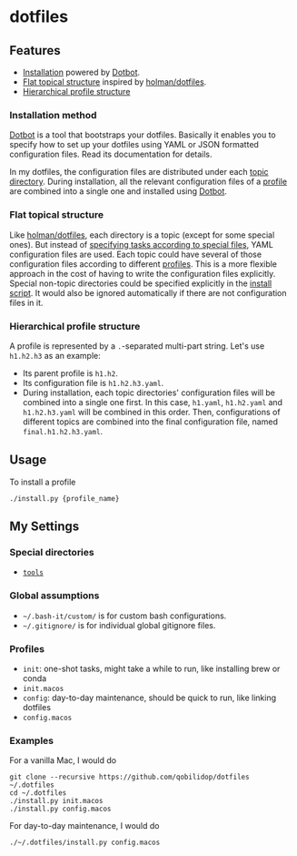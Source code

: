 # dotfiles

## Features

- [Installation](#installation-method) powered by [Dotbot]. 
- [Flat topical structure](#flat-topical-structure) inspired by [holman/dotfiles].
- [Hierarchical profile structure](#hierarchical-profile-structure)

[Dotbot]: https://github.com/anishathalye/dotbot
[holman/dotfiles]: https://github.com/holman/dotfiles

### Installation method

[Dotbot] is a tool that bootstraps your dotfiles. Basically it enables you to specify how to set up your dotfiles using YAML or JSON formatted configuration files. Read its documentation for details.

In my dotfiles, the configuration files are distributed under each [topic directory](#flat-topical-structure). During installation, all the relevant configuration files of a [profile](#hierarchical-profile-structure) are combined into a single one and installed using [Dotbot].

### Flat topical structure

Like [holman/dotfiles](https://github.com/holman/dotfiles), each directory is a topic (except for some special ones). But instead of [specifying tasks according to special files](https://github.com/holman/dotfiles#components), YAML configuration files are used. Each topic could have several of those configuration files according to different [profiles](#hierarchical-profile-structure). This is a more flexible approach in the cost of having to write the configuration files explicitly. Special non-topic directories could be specified explicitly in the [install script](install.py). It would also be ignored automatically if there are not configuration files in it.

### Hierarchical profile structure

A profile is represented by a `.`-separated multi-part string. Let's use `h1.h2.h3` as an example:

- Its parent profile is `h1.h2`.
- Its configuration file is `h1.h2.h3.yaml`.
- During installation, each topic directories' configuration files will be combined into a single one first. In this case, `h1.yaml`, `h1.h2.yaml` and `h1.h2.h3.yaml` will be combined in this order. Then, configurations of different topics are combined into the final configuration file, named `final.h1.h2.h3.yaml`.

## Usage

To install a profile

```
./install.py {profile_name}
```

## My Settings

### Special directories

- [`tools`](tools)

### Global assumptions

- `~/.bash-it/custom/` is for custom bash configurations.
- `~/.gitignore/` is for individual global gitignore files.

### Profiles

- `init`: one-shot tasks, might take a while to run, like installing brew or conda
- `init.macos`
- `config`: day-to-day maintenance, should be quick to run, like linking dotfiles
- `config.macos`

### Examples

For a vanilla Mac, I would do
```
git clone --recursive https://github.com/qobilidop/dotfiles ~/.dotfiles
cd ~/.dotfiles
./install.py init.macos
./install.py config.macos
```

For day-to-day maintenance, I would do
```
./~/.dotfiles/install.py config.macos
```
